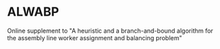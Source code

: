 # ALWABP
 Online supplement to "A heuristic and a branch-and-bound algorithm for the assembly line worker assignment and balancing problem"
